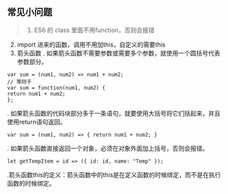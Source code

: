 ##  常见小问题
> 1. ES6 的 class 里面不用function，否则会报错
 2. import 进来的函数，调用不用加this，自定义的需要this
 3. 箭头函数 
  . 如果箭头函数不需要参数或需要多个参数，就使用一个圆括号代表参数部分。
  ```
  var sum = (num1, num2) => num1 + num2;
// 等同于
var sum = function(num1, num2) {
  return num1 + num2;
};
  ```
  
  . 如果箭头函数的代码块部分多于一条语句，就要使用大括号将它们括起来，并且使用return语句返回。
  ```
  var sum = (num1, num2) => { return num1 + num2; }
  ```
  
  . 如果箭头函数直接返回一个对象，必须在对象外面加上括号，否则会报错。
  
 ```
 let getTempItem = id => ({ id: id, name: "Temp" });
 ```
  .箭头函数this的定义：箭头函数中的this是在定义函数的时候绑定，而不是在执行函数的时候绑定。

